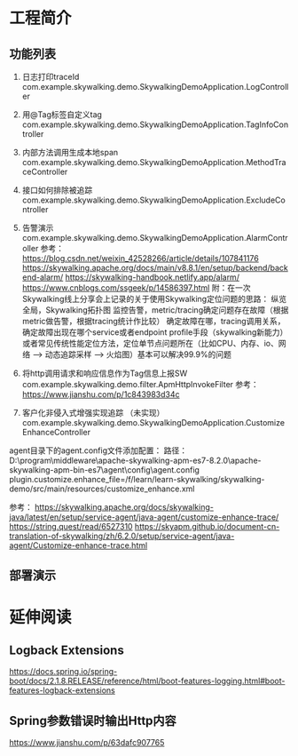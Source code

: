 # 工程简介
## 功能列表
1. 日志打印traceId
com.example.skywalking.demo.SkywalkingDemoApplication.LogController

2. 用@Tag标签自定义tag
com.example.skywalking.demo.SkywalkingDemoApplication.TagInfoController

3. 内部方法调用生成本地span
com.example.skywalking.demo.SkywalkingDemoApplication.MethodTraceController

4. 接口如何排除被追踪
com.example.skywalking.demo.SkywalkingDemoApplication.ExcludeController

5. 告警演示
com.example.skywalking.demo.SkywalkingDemoApplication.AlarmController
参考：
https://blog.csdn.net/weixin_42528266/article/details/107841176
https://skywalking.apache.org/docs/main/v8.8.1/en/setup/backend/backend-alarm/
https://skywalking-handbook.netlify.app/alarm/
https://www.cnblogs.com/ssgeek/p/14586397.html
附：在一次Skywalking线上分享会上记录的关于使用Skywalking定位问题的思路：
纵览全局，Skywalking拓扑图
监控告警，metric/tracing确定问题存在故障（根据metric做告警，根据tracing统计作比较）
确定故障在哪，tracing调用关系，确定故障出现在哪个service或者endpoint
profile手段（skywalking新能力）或者常见传统性能定位方法，定位单节点问题所在（比如CPU、内存、io、网络 ——> 动态追踪采样 ——> 火焰图）基本可以解决99.9%的问题


6. 将http调用请求和响应信息作为Tag信息上报SW
com.example.skywalking.demo.filter.ApmHttpInvokeFilter
参考：https://www.jianshu.com/p/1c843983d34c

7. 客户化非侵入式增强实现追踪 （未实现）
com.example.skywalking.demo.SkywalkingDemoApplication.CustomizeEnhanceController

agent目录下的agent.config文件添加配置：
路径：D:\program\middleware\apache-skywalking-apm-es7-8.2.0\apache-skywalking-apm-bin-es7\agent\config\agent.config
plugin.customize.enhance_file=/f/learn/learn-skywalking/skywalking-demo/src/main/resources/customize_enhance.xml

参考：
https://skywalking.apache.org/docs/skywalking-java/latest/en/setup/service-agent/java-agent/customize-enhance-trace/
https://string.quest/read/6527310
https://skyapm.github.io/document-cn-translation-of-skywalking/zh/6.2.0/setup/service-agent/java-agent/Customize-enhance-trace.html

## 部署演示




# 延伸阅读
## Logback Extensions
https://docs.spring.io/spring-boot/docs/2.1.8.RELEASE/reference/html/boot-features-logging.html#boot-features-logback-extensions

## Spring参数错误时输出Http内容
https://www.jianshu.com/p/63dafc907765
